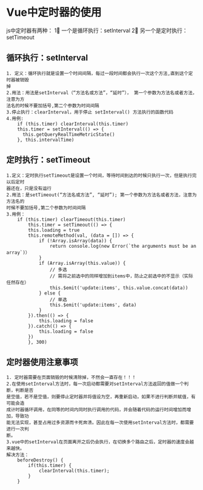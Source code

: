 # Vue中定时器的使用

js中定时器有两种：
1⃣️ 一个是循环执行：setInterval
2⃣️ 另一个是定时执行：setTimeout

## 循环执行：setInterval

    1. 定义：循环执行就是设置一个时间间隔，每过一段时间都会执行一次这个方法,直到这个定时器被销毁
    掉
    2.用法：用法是setInterval（“方法名或方法”，“延时”）， 第一个参数为方法名或者方法，注意为方
    法名的时候不要加括号,第二个参数为时间间隔
    3.停止执行：clearInterval，用于停止 setInterval() 方法执行的函数代码
    4.用例:
        if (this.timer) clearInterval(this.timer)
        this.timer = setInterval(() => {
          this.getQueryRealTimeMetricState()
        }, this.intervalTime)

## 定时执行：setTimeout

    1.定义：定时执行setTimeout是设置一个时间，等待时间到达的时候只执行一次，但是执行完以后定时
    器还在，只是没有运行
    2.用法：是setTimeout(“方法名或方法”, “延时”); 第一个参数为方法名或者方法，注意为方法名的
    时候不要加括号,第二个参数为时间间隔
    3.用例：
        if (this.timer) clearTimeout(this.timer)
            this.timer = setTimeout(() => {
            this.loading = true
            this.remoteMethod(val, (data = []) => {
                if (!Array.isArray(data)) {
                    return console.log(new Error(`the arguments must be an array`)）
                }
                if (Array.isArray(this.value)) {
                    // 多选
                    // 需将之前选中的同样增加到items中，防止之前选中的不显示（实际任然存在）
                    this.$emit('update:items', this.value.concat(data))
                } else {
                    // 单选
                    this.$emit('update:items', data)
                }
            }).then(() => {
                this.loading = false
            }).catch(() => {
                this.loading = false
            })
            }, 300)

## 定时器使用注意事项

    1. 定时器需要在页面销毁的时候清除掉，不然会一直存在！！！
    2.在使用setInterval方法时，每一次启动都需要对setInterval方法返回的值做一个判断，判断是否
    是空值，若不是空值，则要停止定时器并将值设为空，再重新启动，如果不进行判断并赋值，有可能会造
    成计时器循环调用，在同等的时间内同时执行调用的代码，并会随着代码的运行时间增加而增加，导致功
    能无法实现，甚至占用过多资源而卡死奔溃。因此在每一次使用setInterval方法时，都需要进行一次判
    断。
    3.vue中的setInterval在页面离开之后仍会执行，在切换多个路由之后，定时器的速度会越来越快。
    解决方法：
        beforeDestroy() {
            if(this.timer) {
                clearInterval(this.timer);
            }
        }
